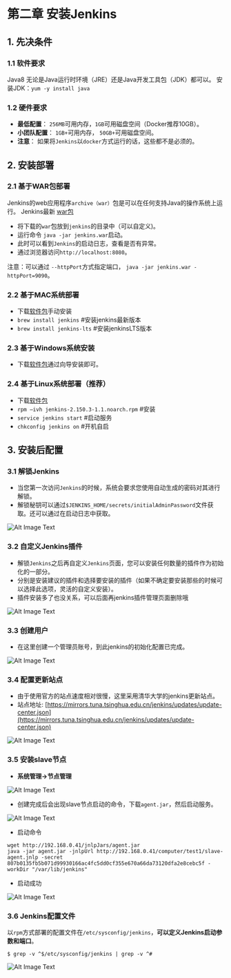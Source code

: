 # 第二章 安装Jenkins

## 1. 先决条件

### 1.1 软件要求

Java8 无论是Java运行时环境（JRE）还是Java开发工具包（JDK）都可以。 安装JDK：`yum -y install java`

### 1.2 硬件要求

* **最低配置**： `256MB`可用内存，`1GB`可用磁盘空间（Docker推荐10GB）。
* **小团队配置**： `1GB+`可用内存， `50GB+`可用磁盘空间。
* **注意**： 如果将`Jenkins`以`docker`方式运行的话，这些都不是必须的。

## 2. 安装部署

### 2.1 基于WAR包部署

Jenkins的web应用程序`archive（war）`包是可以在任何支持Java的操作系统上运行。 Jenkins最新 [war包](https://mirrors.tuna.tsinghua.edu.cn/jenkins/war-stable/2.107.2/)

* 将下载的`war`包放到`jenkins`的目录中（可以自定义)。
* 运行命令 `java -jar jenkins.war`启动。
* 此时可以看到`Jenkins`的启动日志，查看是否有异常。
* 通过浏览器访问`http://localhost:8080`。

注意：可以通过 `--httpPort`方式指定端口， `java -jar jenkins.war -httpPort=9090`。

### 2.2 基于MAC系统部署

* 下载[软件包](http://mirrors.jenkins.io/osx/latest)手动安装
* `brew install jenkins` #安装jenkins最新版本
* `brew install jenkins-lts` #安装jenkinsLTS版本

### 2.3 基于Windows系统安装

* 下载[软件包](http://mirrors.jenkins.io/windows/latest)通过向导安装即可。


### 2.4 基于Linux系统部署（推荐）

* 下载[软件包](https://mirrors.tuna.tsinghua.edu.cn/jenkins/redhat-stable/)
* `rpm –ivh jenkins-2.150.3-1.1.noarch.rpm` #安装
* `service jenkins start` #启动服务
* `chkconfig jenkins on` #开机自启


## 3. 安装后配置

### 3.1 解锁Jenkins

* 当您第一次访问`Jenkins`的时候，系统会要求您使用自动生成的密码对其进行解锁。
* 解锁秘钥可以通过`$JENKINS_HOME/secrets/initialAdminPassword`文件获取。还可以通过在启动日志中获取。

![Alt Image Text](images/2_1.png "Body image") 

### 3.2 自定义Jenkins插件

* 解锁`Jenkins`之后再自定义`Jenkins`页面，您可以安装任何数量的插件作为初始化的一部分。
* 分别是安装建议的插件和选择要安装的插件（如果不确定要安装那些的时候可以选择此选项，灵活的自定义安装）。
* 插件安装多了也没关系，可以后面再jenkins插件管理页面删除哦

![Alt Image Text](images/2_2.png "Body image") 


### 3.3 创建用户

* 在这里创建一个管理员账号，到此jenkins的初始化配置已完成。

![Alt Image Text](images/2_3.png "Body image") 

### 3.4 配置更新站点

* 由于使用官方的站点速度相对很慢，这里采用清华大学的jenkins更新站点。
* 站点地址: [https://mirrors.tuna.tsinghua.edu.cn/jenkins/updates/update-center.json](https://mirrors.tuna.tsinghua.edu.cn/jenkins/updates/update-center.json)


![Alt Image Text](images/2_4.png "Body image") 

### 3.5 安装slave节点

* **系统管理->节点管理**

![Alt Image Text](images/2_5.png "Body image") 

* 创建完成后会出现slave节点启动的命令，下载`agent.jar`，然后启动服务。

![Alt Image Text](images/2_6.png "Body image") 

* 启动命令

```
wget http://192.168.0.41/jnlpJars/agent.jar
java -jar agent.jar -jnlpUrl http://192.168.0.41/computer/test1/slave-agent.jnlp -secret 807b0135fb5b071d99930166ac4fc5dd0cf355e670a66da73120dfa2e8cebc5f -workDir "/var/lib/jenkins"
```

* 启动成功

![Alt Image Text](images/2_7.png "Body image") 


### 3.6 Jenkins配置文件

以`rpm`方式部署的配置文件在`/etc/sysconfig/jenkins`，**可以定义Jenkins启动参数和端口**。

```
$ grep -v ^$/etc/sysconfig/jenkins | grep -v ^#
```
![Alt Image Text](images/2_8.png "Body image") 

